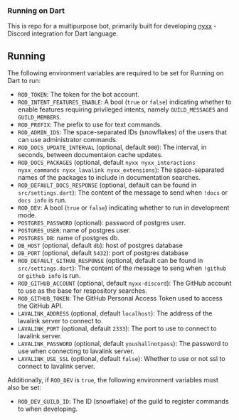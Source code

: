 ### Running on Dart

This is repo for a multipurpose bot, primarily built for developing [nyxx](https://github.com/l7ssha/nyxx) - Discord integration for Dart language.

## Running

The following environment variables are required to be set for Running on Dart to run:
- `ROD_TOKEN`: The token for the bot account.
- `ROD_INTENT_FEATURES_ENABLE`: A bool (`true` or `false`) indicating whether to enable features requiring privileged intents, namely `GUILD_MESSAGES` and `GUILD_MEMBERS`.
- `ROD_PREFIX`: The prefix to use for text commands.
- `ROD_ADMIN_IDS`: The space-separated IDs (snowflakes) of the users that can use administrator commands.
- `ROD_DOCS_UPDATE_INTERVAL` (optional, default `900`): The interval, in seconds, between documentaion cache updates.
- `ROD_DOCS_PACKAGES` (optional, default `nyxx nyxx_interactions nyxx_commands nyxx_lavalink nyxx_extensions`): The space-separated names of the packages to include in documentation searches.
- `ROD_DEFAULT_DOCS_RESPONSE` (optional, default can be found in `src/settings.dart`): The content of the message to send when `!docs` or `docs info` is run.
- `ROD_DEV`: A bool (`true` or `false`) indicating whether to run in development mode.
- `POSTGRES_PASSWORD` (optional): password of postgres user.
- `POSTGRES_USER`: name of postgres user.
- `POSTGRES_DB`: name of postgres db.
- `DB_HOST` (optional, default `db`): host of postgres database
- `DB_PORT` (optional, default `5432`): port of postgres database
- `ROD_DEFAULT_GITHUB_RESPONSE` (optional, default can be found in `src/settings.dart`): The content of the message to seng when `!github` or `github info` is run.
- `ROD_GITHUB_ACCOUNT` (optional, default `nyxx-discord`): The GitHub account to use as the base for respository searches.
- `ROD_GITHUB_TOKEN`: The GitHub Personal Access Token used to access the GitHub API.
- `LAVALINK_ADDRESS` (optional, default `localhost`): The address of the lavalink server to connect to.
- `LAVALINK_PORT` (optional, default `2333`): The port to use to connect to lavalink server.
- `LAVALINK_PASSWORD` (optional, default `youshallnotpass`): The password to use when connecting to lavalink server.
- `LAVALINK_USE_SSL` (optional, default `false`): Whether to use or not ssl to connect to lavalink server.

Additionally, if `ROD_DEV` is `true`, the following environment variables must also be set:
- `ROD_DEV_GUILD_ID`: The ID (snowflake) of the guild to register commands to when developing.
